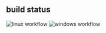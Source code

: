 ## build status

![linux workflow](https://github.com/CasinoHe/tinyxml-cmake/actions/workflows/linux.yml/badge.svg)
![windows workflow](https://github.com/CasinoHe/tinyxml-cmake/actions/workflows/windows.yml/badge.svg)